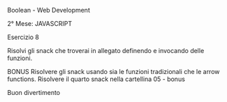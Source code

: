 Boolean - Web Development

2° Mese: JAVASCRIPT

Esercizio 8

Risolvi gli snack che troverai in allegato definendo e invocando delle funzioni.

BONUS
Risolvere gli snack usando sia le funzioni tradizionali che le arrow functions.
Risolvere il quarto snack nella cartellina 05 - bonus


Buon divertimento